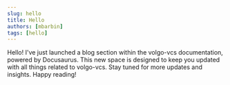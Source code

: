 ```yaml
---
slug: hello
title: Hello
authors: [mbarbin]
tags: [hello]
---
```


Hello! I've just launched a blog section within the volgo-vcs documentation, powered by Docusaurus. This new space is designed to keep you updated with all things related to volgo-vcs. Stay tuned for more updates and insights. Happy reading!

<!-- truncate -->
